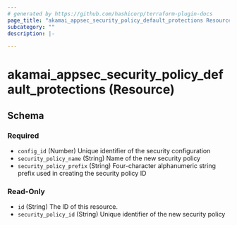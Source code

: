 ```yaml
---
# generated by https://github.com/hashicorp/terraform-plugin-docs
page_title: "akamai_appsec_security_policy_default_protections Resource - terraform-provider-akamai"
subcategory: ""
description: |-
  
---
```


# akamai_appsec_security_policy_default_protections (Resource)





<!-- schema generated by tfplugindocs -->
## Schema

### Required

- `config_id` (Number) Unique identifier of the security configuration
- `security_policy_name` (String) Name of the new security policy
- `security_policy_prefix` (String) Four-character alphanumeric string prefix used in creating the security policy ID

### Read-Only

- `id` (String) The ID of this resource.
- `security_policy_id` (String) Unique identifier of the new security policy
